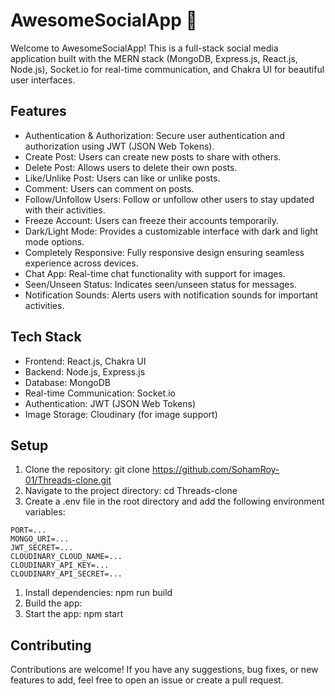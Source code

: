 # AwesomeSocialApp 🚀

Welcome to AwesomeSocialApp! This is a full-stack social media application built with the MERN stack (MongoDB, Express.js, React.js, Node.js), Socket.io for real-time communication, and Chakra UI for beautiful user interfaces.

## Features

- Authentication & Authorization: Secure user authentication and authorization using JWT (JSON Web Tokens).
- Create Post: Users can create new posts to share with others.
- Delete Post: Allows users to delete their own posts.
- Like/Unlike Post: Users can like or unlike posts.
- Comment: Users can comment on posts.
- Follow/Unfollow Users: Follow or unfollow other users to stay updated with their activities.
- Freeze Account: Users can freeze their accounts temporarily.
- Dark/Light Mode: Provides a customizable interface with dark and light mode options.
- Completely Responsive: Fully responsive design ensuring seamless experience across devices.
- Chat App: Real-time chat functionality with support for images.
- Seen/Unseen Status: Indicates seen/unseen status for messages.
- Notification Sounds: Alerts users with notification sounds for important activities.

## Tech Stack

- Frontend: React.js, Chakra UI
- Backend: Node.js, Express.js
- Database: MongoDB
- Real-time Communication: Socket.io
- Authentication: JWT (JSON Web Tokens)
- Image Storage: Cloudinary (for image support)
  
## Setup

1. Clone the repository: git clone https://github.com/SohamRoy-01/Threads-clone.git
2. Navigate to the project directory: cd Threads-clone
3. Create a .env file in the root directory and add the following environment variables:

```   
PORT=...
MONGO_URI=...
JWT_SECRET=...
CLOUDINARY_CLOUD_NAME=...
CLOUDINARY_API_KEY=...
CLOUDINARY_API_SECRET=...
```

1. Install dependencies: npm run build
2. Build the app: 
3. Start the app: npm start

## Contributing
Contributions are welcome! If you have any suggestions, bug fixes, or new features to add, feel free to open an issue or create a pull request.
